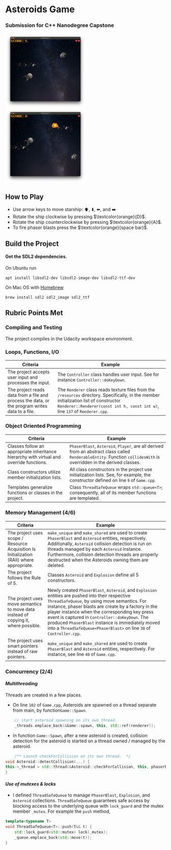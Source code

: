 # Asteroids Game

### Submission for C++ Nanodegree Capstone

<img src="resources/game-play0.png"  width="50%" height="50%" alt="example game play">
<img src="resources/game-play1.png"  width="50%" height="50%" alt="example game play">

## How to Play

* Use arrow keys to move starship: :arrow_up:, :arrow_down:, :arrow_left:, and :arrow_right:
* Rotate the ship clockwise by pressing $\textcolor{orange}{D}$.
* Rotate the ship counterclockwise by pressing $\textcolor{orange}{A}$.
* To fire phaser blasts press the $\textcolor{orange}{space bar}$.

## Build the Project

#### Get the SDL2 dependencies.

On Ubuntu run
```
apt install libsdl2-dev libsdl2-image-dev libsdl2-ttf-dev
```

On Mac OS with [Homebrew](https://formulae.brew.sh/formula/sdl2)

```
brew install sdl2 sdl2_image sdl2_ttf
```

## Rubric Points Met

### Compiling and Testing

The project compiles in the Udacity workspace environment.

### Loops, Functions, I/O

| Criteria                                                                                 | Example                                                                                                                                                                                                                |
|------------------------------------------------------------------------------------------|------------------------------------------------------------------------------------------------------------------------------------------------------------------------------------------------------------------------|
| The project accepts user input and processes the input. | The `Controller` class handles user input. See for instance `Controller::doKeyDown`.                                                                                                                                   |
| The project reads data from a file and process the data, or the program writes data to a file. | The `Renderer` class reads texture files from the `/resources` directory. Specifically, in the member initialization list of constructor `Renderer::Renderer(const int h, const int w)`, line `137` of `Renderer.cpp`. |

### Object Oriented Programming

| Criteria                                                                                  | Example                                                                                                                                                              |
|-------------------------------------------------------------------------------------------|----------------------------------------------------------------------------------------------------------------------------------------------------------------------|
| Classes follow an appropriate inheritance hierarchy with virtual and override functions.  | `PhaserBlast`, `Asteroid`, `Player`, are all derived from an abstract class called `RenderableEntity`. Function `collidesWith` is overridden in the derived classes. |
| Class constructors utilize member initialization lists.                                   | All class constructors in the project use initialization lists. See, for example, the constructor defined on line `9` of `Game.cpp`.                                 |
| Templates generalize functions or classes in the project.                                 | Class `ThreadSafeQueue` wraps `std::queue<T>`; consequently, all of its member functions are templated.                                                              |

### Memory Management (4/6)

| Criteria                                                                                  | Example                                                                                                                                                                                                                                                                                                                                                                                                                                   |
|-------------------------------------------------------------------------------------------|-------------------------------------------------------------------------------------------------------------------------------------------------------------------------------------------------------------------------------------------------------------------------------------------------------------------------------------------------------------------------------------------------------------------------------------------|
| The project uses scope / Resource Acquisition Is Initialization (RAII) where appropriate. | `make_unique` and `make_shared` are used to create `PhaserBlast` and `Asteroid` entities, respectively. Additionally, `Asteroid` collision detection is run on threads managed by each `Asteroid` instance. Furthermore, collision detection threads are properly destructed when the Asteroids owning them are deleted.                                                                                                                  |
| The project follows the Rule of 5.                                                        | Classes `Asteroid` and `Explosion` define all 5 constructors.                                                                                                                                                                                                                                                                                                                                                                             |
| The project uses move semantics to move data instead of copying it, where possible.       | Newly created `PhaserBlast`, `Asteroid`, and `Explosion` entities are pushed into their respective `ThreadSafeQueue`, by using move semantics. For instance, phaser blasts are create by a factory in the player instance when the corresponding key press event is captured in `Controller::doKeyDown`. The produced `PhaserBlast` instance is immediately moved into a `ThreadSafeQueue<PhaserBlast>` on line `30` of `Controller.cpp`. |
| The project uses smart pointers instead of raw pointers.                                  | `make_unique` and `make_shared` are used to create `PhaserBlast` and `Asteroid` entities, respectively. For instance, see line `40` of `Game.cpp`.                                                                                                                                                                                                                                                                                        |

### Concurrency (2/4)

#### _Multithreading_

Threads are created in a few places.

* On line `102` of `Game.cpp`, Asteroids are spawned on a thread separate from main, by function`Game::Spawn`.
```c++
    // start asteroid spawning on its own thread.
    _threads.emplace_back(&Game::spawn, this, std::ref(renderer));
```

* In function `Game::Spawn`, after a new asteroid is created, collision detection for the asteroid is started on a thread owned / managed by the asteroid.

```c++
    /** Launch checkForCollision on its own thread.  */
void Asteroid::detectCollision(...) {
this->_thread = std::thread(&Asteroid::checkForCollision, this, phaserBlasts, explosions, player, running, isInsideWindow);
}
```

#### _Use of mutexes & locks_

* I defined `ThreadSafeQueue` to manage `PhaserBlast`, `Explosion`, and `Asteroid` collections. `ThreadSafeQueue` guarantees safe access by blocking access to the underlying queue with `lock_guard` and the mutex member `_mutex`. For example the `push` method,
```c++
template<typename T>
void ThreadSafeQueue<T>::push(T&& t) {
    std::lock_guard<std::mutex> lock(_mutex);
    _queue.emplace_back(std::move(t));
}
```
